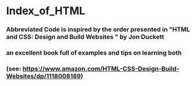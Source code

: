 # Index_of_HTML
### Abbreviated Code is inspired by the order presented in "HTML and CSS: Design and Build Websites " by Jon Duckett
### an excellent book full of examples and tips on learning both 
### (see: https://www.amazon.com/HTML-CSS-Design-Build-Websites/dp/1118008189)

